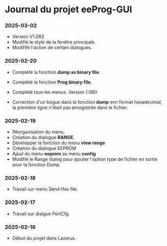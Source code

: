 # Journal du projet **eeProg-GUI**

### 2025-03-02
* Version V1.0R2 
* Modifié le style de la fenêtre principale.
* Modififé l'action de certain dialogues.

### 2025-02-20

* Complété la fonction **dump as binary file**.

* Complété la fonction **Prog binary file**.

* Complété tous les menus. Version 1.0R0

* Correction d'un bogue dans la fonction **dump** enn format hexadecimal, la première ligne n'était pas enregistrée dans le fichier.

### 2025-02-19

* Réorganisation du menu.
* Création du dialogue **RANGE**.
* Développer la fonction du menu **view range**
* Création du dialogue EEPROM
* Ajout du menu **eeprom** au menu **config**
* Modifié le Range dialog pour ajouter l'option type de fichier en sortie pour la fonction Dump.

### 2025-02-18

* Travail sur menu Send Hex file.

### 2025-02-17

* Travail sur dialgue PortCfg.

### 2025-02-16
* Début du projet dans Lazarus.

